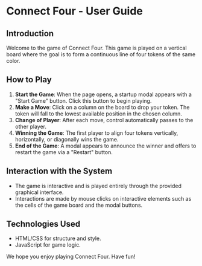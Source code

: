 # Connect Four - User Guide

## Introduction
Welcome to the game of Connect Four. This game is played on a vertical board where the goal is to form a continuous line of four tokens of the same color.

## How to Play
1. **Start the Game**: When the page opens, a startup modal appears with a "Start Game" button. Click this button to begin playing.
2. **Make a Move**: Click on a column on the board to drop your token. The token will fall to the lowest available position in the chosen column.
3. **Change of Player**: After each move, control automatically passes to the other player.
4. **Winning the Game**: The first player to align four tokens vertically, horizontally, or diagonally wins the game.
5. **End of the Game**: A modal appears to announce the winner and offers to restart the game via a "Restart" button.

## Interaction with the System
- The game is interactive and is played entirely through the provided graphical interface.
- Interactions are made by mouse clicks on interactive elements such as the cells of the game board and the modal buttons.

## Technologies Used
- HTML/CSS for structure and style.
- JavaScript for game logic.

We hope you enjoy playing Connect Four. Have fun!
